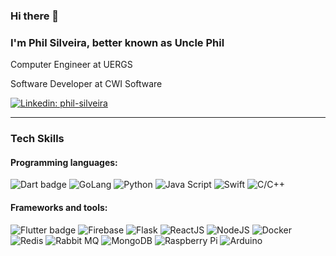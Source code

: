 ### Hi there 👋

### I'm Phil Silveira, better known as Uncle Phil

Computer Engineer at UERGS

Software Developer at CWI Software

[![Linkedin: phil-silveira](https://img.shields.io/badge/Phil%20Silveira-blue?logo=linkedin)](https://www.linkedin.com/in/phil-silveira/)

---

### Tech Skills

#### Programming languages:

![Dart badge](https://img.shields.io/badge/Dart-blue?logo=Dart)
![GoLang](https://img.shields.io/badge/Go-gray?logo=Go)
![Python](https://img.shields.io/badge/Python-yellow?logo=Python)
![Java Script](https://img.shields.io/badge/JavaScript-gray?logo=javascript)
![Swift](https://img.shields.io/badge/Swift-white?logo=Swift)
![C/C++](https://img.shields.io/badge/-white?logo=c&logoColor=blue)

#### Frameworks and tools:

![Flutter badge](https://img.shields.io/badge/Flutter-blue?logo=Flutter)
![Firebase](https://img.shields.io/badge/Firebase-gray?logo=firebase)
![Flask](https://img.shields.io/badge/Flask-white?logo=Flask&logoColor=black)
![ReactJS](https://img.shields.io/badge/ReactJS-gray?logo=react)
![NodeJS](https://img.shields.io/badge/NodeJS-gray?logo=Node.js)
![Docker](https://img.shields.io/badge/Docker-gray?logo=docker)
![Redis](https://img.shields.io/badge/Redis-gray?logo=redis)
![Rabbit MQ](https://img.shields.io/badge/Rabbit%20MQ-gray?logo=rabbitmq)
![MongoDB](https://img.shields.io/badge/MongoDB-gray?logo=mongodb)
![Raspberry Pi](https://img.shields.io/badge/Raspberry%20Pi-C51A4A?logo=raspberrypi)
![Arduino](https://img.shields.io/badge/Arduino-blue?logo=arduino&logoColor=white)
